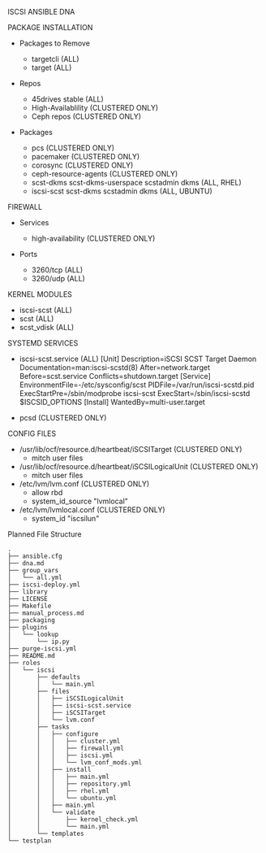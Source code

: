 ISCSI ANSIBLE DNA

PACKAGE INSTALLATION

* Packages to Remove 
  * targetcli (ALL)
  * target (ALL)

* Repos
  * 45drives stable (ALL)
  * High-Availablility (CLUSTERED ONLY)
  * Ceph repos (CLUSTERED ONLY)

* Packages
  * pcs (CLUSTERED ONLY)
  * pacemaker (CLUSTERED ONLY)
  * corosync (CLUSTERED ONLY)
  * ceph-resource-agents (CLUSTERED ONLY)
  * scst-dkms scst-dkms-userspace scstadmin dkms (ALL, RHEL)
  * iscsi-scst scst-dkms scstadmin dkms (ALL, UBUNTU)

FIREWALL

* Services
  * high-availability (CLUSTERED ONLY)

* Ports
  * 3260/tcp (ALL)
  * 3260/udp (ALL)

KERNEL MODULES

* iscsi-scst (ALL)
* scst (ALL)
* scst_vdisk (ALL)


SYSTEMD SERVICES

* iscsi-scst.service (ALL)
[Unit]
Description=iSCSI SCST Target Daemon
Documentation=man:iscsi-scstd(8)
After=network.target
Before=scst.service
Conflicts=shutdown.target
[Service]
EnvironmentFile=-/etc/sysconfig/scst
PIDFile=/var/run/iscsi-scstd.pid
ExecStartPre=/sbin/modprobe iscsi-scst
ExecStart=/sbin/iscsi-scstd $ISCSID_OPTIONS
[Install]
WantedBy=multi-user.target

* pcsd (CLUSTERED ONLY)


CONFIG FILES

* /usr/lib/ocf/resource.d/heartbeat/iSCSITarget (CLUSTERED ONLY)
  * mitch user files
* /usr/lib/ocf/resource.d/heartbeat/iSCSILogicalUnit (CLUSTERED ONLY)
   * mitch user files 
* /etc/lvm/lvm.conf (CLUSTERED ONLY)
  * allow rbd
  * system_id_source "lvmlocal" 
* /etc/lvm/lvmlocal.conf (CLUSTERED ONLY)
  * system_id "iscsilun"


Planned File Structure
```
.
├── ansible.cfg
├── dna.md
├── group_vars
│   └── all.yml
├── iscsi-deploy.yml
├── library
├── LICENSE
├── Makefile
├── manual_process.md
├── packaging
├── plugins
│   └── lookup
│       └── ip.py
├── purge-iscsi.yml
├── README.md
├── roles
│   └── iscsi
│       ├── defaults
│       │   └── main.yml
│       ├── files
│       │   ├── iSCSILogicalUnit
│       │   ├── iscsi-scst.service
│       │   ├── iSCSITarget
│       │   └── lvm.conf
│       ├── tasks
│       │   ├── configure
│       │   │   ├── cluster.yml
│       │   │   ├── firewall.yml
│       │   │   ├── iscsi.yml
│       │   │   └── lvm_conf_mods.yml
│       │   ├── install
│       │   │   ├── main.yml
│       │   │   ├── repository.yml
│       │   │   ├── rhel.yml
│       │   │   └── ubuntu.yml
│       │   ├── main.yml
│       │   └── validate
│       │       ├── kernel_check.yml
│       │       └── main.yml
│       └── templates
└── testplan
```